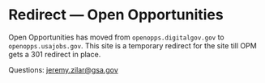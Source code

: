# Redirect — Open Opportunities

Open Opportunities has moved from `openopps.digitalgov.gov` to `openopps.usajobs.gov`.
This site is a temporary redirect for the site till OPM gets a 301 redirect in place.

Questions: jeremy.zilar@gsa.gov
